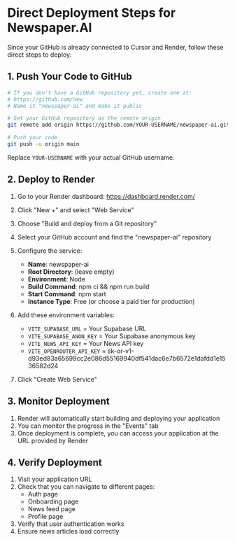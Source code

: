 # Direct Deployment Steps for Newspaper.AI

Since your GitHub is already connected to Cursor and Render, follow these direct steps to deploy:

## 1. Push Your Code to GitHub

```bash
# If you don't have a GitHub repository yet, create one at:
# https://github.com/new
# Name it "newspaper-ai" and make it public

# Set your GitHub repository as the remote origin
git remote add origin https://github.com/YOUR-USERNAME/newspaper-ai.git

# Push your code
git push -u origin main
```

Replace `YOUR-USERNAME` with your actual GitHub username.

## 2. Deploy to Render

1. Go to your Render dashboard: https://dashboard.render.com/

2. Click "New +" and select "Web Service"

3. Choose "Build and deploy from a Git repository"

4. Select your GitHub account and find the "newspaper-ai" repository

5. Configure the service:
   - **Name**: newspaper-ai
   - **Root Directory**: (leave empty)
   - **Environment**: Node
   - **Build Command**: npm ci && npm run build
   - **Start Command**: npm start
   - **Instance Type**: Free (or choose a paid tier for production)

6. Add these environment variables:
   - `VITE_SUPABASE_URL` = Your Supabase URL
   - `VITE_SUPABASE_ANON_KEY` = Your Supabase anonymous key
   - `VITE_NEWS_API_KEY` = Your News API key
   - `VITE_OPENROUTER_API_KEY` = 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

7. Click "Create Web Service"

## 3. Monitor Deployment

1. Render will automatically start building and deploying your application
2. You can monitor the progress in the "Events" tab
3. Once deployment is complete, you can access your application at the URL provided by Render

## 4. Verify Deployment

1. Visit your application URL
2. Check that you can navigate to different pages:
   - Auth page
   - Onboarding page
   - News feed page
   - Profile page
3. Verify that user authentication works
4. Ensure news articles load correctly 